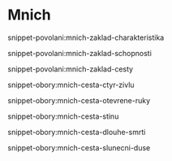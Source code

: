 # Mnich
snippet-povolani:mnich-zaklad-charakteristika

snippet-povolani:mnich-zaklad-schopnosti

snippet-povolani:mnich-zaklad-cesty



snippet-obory:mnich-cesta-ctyr-zivlu

snippet-obory:mnich-cesta-otevrene-ruky

snippet-obory:mnich-cesta-stinu

snippet-obory:mnich-cesta-dlouhe-smrti

snippet-obory:mnich-cesta-slunecni-duse





<!--stackedit_data:
eyJoaXN0b3J5IjpbMTY1NDU2OTEwOCwxOTQ3MTY2NjMwLDczMD
k5ODExNl19
-->